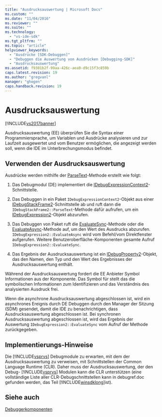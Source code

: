 ```yaml
---
title: "Ausdrucksauswertung | Microsoft Docs"
ms.custom: ""
ms.date: "11/04/2016"
ms.reviewer: ""
ms.suite: ""
ms.technology: 
  - "vs-ide-sdk"
ms.tgt_pltfrm: ""
ms.topic: "article"
helpviewer_keywords: 
  - "Ausdrücke [SDK-Debuggen]"
  - "Debuggen die Auswertung von Ausdrücken [Debugging-SDK]"
  - "Ausdrucksauswertung"
ms.assetid: f9381b2f-99aa-426c-aea0-d9c15f3c859b
caps.latest.revision: 19
ms.author: "gregvanl"
manager: "ghogen"
caps.handback.revision: 19
---
```

# Ausdrucksauswertung
[!INCLUDE[vs2017banner](../../code-quality/includes/vs2017banner.md)]

Ausdrucksauswertung \(EE\) überprüfen Sie die Syntax einer Programmiersprache, um Variablen und Ausdrücke analysieren und zur Laufzeit ausgewertet und vom Benutzer ermöglichen, die angezeigt werden soll, wenn die IDE im Unterbrechungsmodus befindet.  
  
## Verwenden der Ausdrucksauswertung  
 Ausdrücke werden mithilfe der [ParseText](../../extensibility/debugger/reference/idebugexpressioncontext2-parsetext.md)\-Methode erstellt wie folgt:  
  
1.  Das Debugmodul \(DE\) implementiert die [IDebugExpressionContext2](../../extensibility/debugger/reference/idebugexpressioncontext2.md)\-Schnittstelle.  
  
2.  Das Debuggen in ein Paket `IDebugExpressionContext2`\-Objekt aus einer [IDebugStackFrame2](../../extensibility/debugger/reference/idebugstackframe2.md)\-Schnittstelle ab und ruft dann die `IDebugStackFrame2::ParseText`\-Methode dafür aufrufen, um ein [IDebugExpression2](../../extensibility/debugger/reference/idebugexpression2.md)\-Objekt abzurufen.  
  
3.  Das Debuggen von Paket ruft die [EvaluateSync](../../extensibility/debugger/reference/idebugexpression2-evaluatesync.md)\-Methode oder die [EvaluateAsync](../../extensibility/debugger/reference/idebugexpression2-evaluateasync.md)\-Methode auf, um den Wert des Ausdrucks abzurufen.  `IDebugExpression2::EvaluateAsync` wird vom Befehl\/vom Direktfenster aufgerufen.  Weitere Benutzeroberfläche\-Komponenten gesamte Aufruf `IDebugExpression2::EvaluateSync`.  
  
4.  Das Ergebnis der Ausdrucksauswertung ist ein [IDebugProperty2](../../extensibility/debugger/reference/idebugproperty2.md)\-Objekt, das den Namen, den Typ und den Wert des Ergebnisses der Ausdrucksauswertung enthält.  
  
 Während der Ausdrucksauswertung fordert die EE Anbieter Symbol Informationen aus der Komponente.  Das Symbol für stellt das die symbolischen Informationen zum Identifizieren und das Verständnis des analysierten Ausdruck frei.  
  
 Wenn die asynchrone Ausdrucksauswertung abgeschlossen ist, wird ein asynchrones Ereignis durch DE Debuggen durch den Manager der Sitzung \(SDM\) gesendet, damit die IDE zu benachrichtigen, dass Ausdrucksauswertung abgeschlossen ist.  Bei synchronen Ausdrucksauswertung abgeschlossen ist, wird das Ergebnis der Auswertung `IDebugExpression2::EvaluateSync` vom Aufruf der Methode zurückgegeben.  
  
## Implementierungs\-Hinweise  
 Die [!INCLUDE[vsprvs](../../code-quality/includes/vsprvs_md.md)] Debugmodule zu erwarten, mit dem der Ausdrucksauswertung zu verweisen, mit Schnittstellen der Common Language Runtime \(CLR\).  Daher muss der Ausdrucksauswertung, der den Debug\- [!INCLUDE[vsprvs](../../code-quality/includes/vsprvs_md.md)] Modulen kann die CLR unterstützen \(eine vollständige Liste aller CLR\-Debugschnittstellen kann in debugref.doc gefunden werden, das Teil [!INCLUDE[winsdklong](../../deployment/includes/winsdklong_md.md)]ist\).  
  
## Siehe auch  
 [Debuggerkomponenten](../../extensibility/debugger/debugger-components.md)